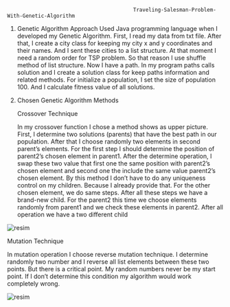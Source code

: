                                              Traveling-Salesman-Problem-With-Genetic-Algorithm
 
 
 1. Genetic Algorithm Approach
    Used Java programming language when I developed my Genetic Algorithm. First, I read my data from txt file. After that, I create a city class for keeping my city x and y coordinates     and their names. And I sent these cities to a list structure. At that moment I need a random order for TSP problem. So that reason I use shuffle method of list structure. Now I have     a path. In my program paths calls solution and I create a solution class for keep paths information and related methods.
    For initialize a population, I set the size of population 100. And I calculate fitness value of all solutions.
    
2. Chosen Genetic Algorithm Methods

    Crossover Technique
    
    In my crossover function I chose a method shows as upper picture. First, I determine two solutions (parents) that have the best path in our population. After that I choose randomly two elements in second parent’s elements. For the first step I should determine the position of parent2’s chosen element in parent1. After the determine operation, I swap these two value that first one the same position with parent2’s chosen element and second one the include the same value parent2’s
chosen element. By this method I don’t have to do any uniqueness control on my children.
Because I already provide that. For the other chosen element, we do same steps. After all these steps we have a brand-new child. For the parent2 this time we choose elements randomly from parent1 and we check these elements in parent2. After all operation we have a two different child

![resim](https://user-images.githubusercontent.com/41449476/145710594-7736df74-35db-481d-b182-f565d2e772f4.png)

  Mutation Technique
  
  In mutation operation I choose reverse mutation technique. I determine randomly two number and I reverse all list elements between these two points. But there is a critical point. My random numbers never be my start point. If I don’t determine this condition my algorithm would work completely wrong.
  
  ![resim](https://user-images.githubusercontent.com/41449476/145710690-222f9d8f-0e9c-404e-9ac6-385b7fb74019.png)
